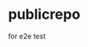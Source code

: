 # publicrepo
for e2e test












































































































































































































































































































































































































































































































































































































































































































































































































































































































































































































































































































































































































































































































































































































































































































































































































































































































































































































































































































































































































































































































































































































































































































































































































































































































































































































































































































































































































































































































































































































































































































































































































































































































































































































































































































































































































































































































